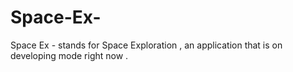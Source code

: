 # Space-Ex-
Space Ex - stands for Space Exploration , an application that is on developing mode right now .
